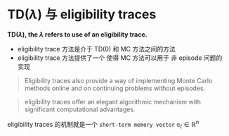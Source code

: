 # TD($\lambda$) 与 eligibility traces

**TD($\lambda$), the $\lambda$ refers to use of an eligibility trace.**



* eligibility trace 方法是介于 TD(0) 和 MC 方法之间的方法
* eligibility trace 方法提供了一个 使得 MC 方法可以用于 非 episode 问题的 实现



> Eligibility traces also provide a way of implementing Monte Carlo methods online and on continuing problems without episodes.



> eligibility traces offer an elegant algorithmic mechanism with significant computational advantages.



eligibility traces 的机制就是一个 `short-term memory vector` $\mathbb e_t \in \mathbb R^n$ 